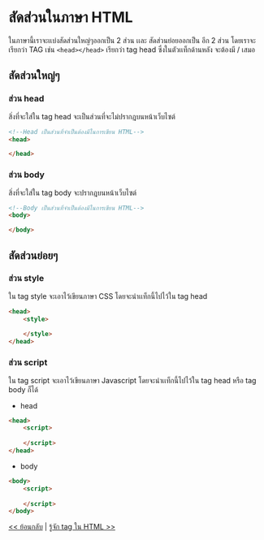 # สัดส่วนในภาษา HTML

ในภาษานี้เราจะเเบ่งสัดส่วนใหญ่ๆออกเป็น 2 ส่วน เเละ สัดส่วนย่อยออกเป็น อีก 2 ส่วน
โดยเราจะเรียกว่า TAG เช่น `<head></head>` เรียกว่า tag head ซึ่งในตัวเเท็กด้านหลัง </head> จะต้องมี / เสมอ

## สัดส่วนใหญ่ๆ

### ส่วน head
สิ่งที่จะใส่ใน tag head จะเป็นส่วนที่จะไม่ปรากฎบนหน้าเว็บไซต์
``` html
<!--Head เป็นส่วนที่จำเป็นต้องมีในการเขียน HTML-->
<head>

</head>
```
### ส่วน body
สิ่งที่จะใส่ใน tag body จะปรากฎบนหน้าเว็บไซต์
``` html
<!--Body เป็นส่วนที่จำเป็นต้องมีในการเขียน HTML-->
<body>

</body>
```
## สัดส่วนย่อยๆ

### ส่วน style
ใน tag style จะเอาไว้เขียนภาษา CSS โดยจะนำเเท็กนี้ไปไว้ใน tag head
``` html
<head>
    <style>
    
    </style>
</head>
```
### ส่วน script
ใน tag script จะเอาไว้เขียนภาษา Javascript โดยจะนำเเท็กนี้ไปไว้ใน tag head หรือ tag body ก็ได้

- head
``` html
<head>
    <script>
    
    </script>
</head>
```

- body
``` html
<body>
    <script>
    
    </script>
</body>
```

[<< ย้อนกลับ](https://github.com/codedevth101/html101/blob/main/HTML/intro.md) | [รู้จัก tag ใน HTML >>](https://github.com/codedevth101/html101/blob/main/HTML/Html2.md)
